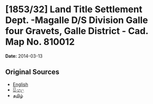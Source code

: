 # [1853/32] Land Title Settlement Dept. -Magalle D/S Division Galle four Gravets, Galle District - Cad. Map No. 810012

**Date:** 2014-03-13

## Original Sources

- [English](https://documents.gov.lk/view/extra-gazettes/2014/3/1853-32_E.pdf)
- [සිංහල](https://documents.gov.lk/view/extra-gazettes/2014/3/1853-32_S.pdf)
- [தமிழ்](https://documents.gov.lk/view/extra-gazettes/2014/3/1853-32_T.pdf)

